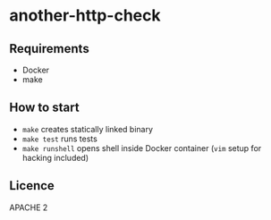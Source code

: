 # another-http-check

## Requirements

- Docker
- make

## How to start

- `make` creates statically linked binary
- `make test` runs tests
- `make runshell` opens shell inside Docker container (`vim` setup for hacking included)

## Licence

APACHE 2
